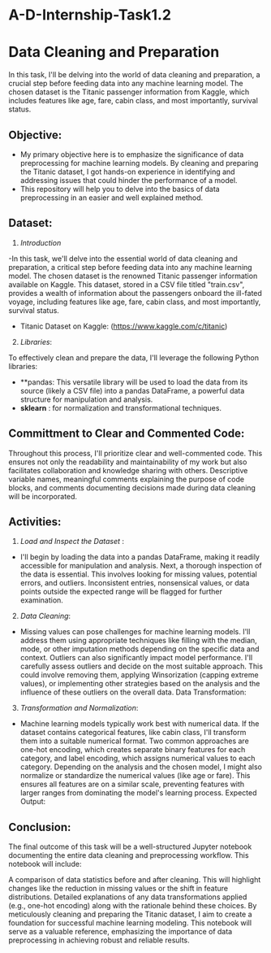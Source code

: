 # A-D-Internship-Task1.2
# Data Cleaning and Preparation 
In this task, I'll be delving into the world of data cleaning and preparation, a crucial step before feeding data into any machine learning model. The chosen dataset is the Titanic passenger information from Kaggle, which includes features like age, fare, cabin class, and most importantly, survival status.

## Objective:
- My primary objective here is to emphasize the significance of data preprocessing for machine learning models. By cleaning and preparing the Titanic dataset, I got hands-on experience in identifying and addressing issues that could hinder the performance of a model.
- This repository will help you to delve into the basics of data preprocessing in an easier and well explained method.
## Dataset:
1. *Introduction*

-In this task, we'll delve into the essential world of data cleaning and preparation, a critical step before feeding data into any machine learning model. The chosen dataset is the renowned Titanic passenger information available on Kaggle. This dataset, stored in a CSV file titled "train.csv", provides a wealth of information about the passengers onboard the ill-fated voyage, including features like age, fare, cabin class, and most importantly, survival status.
- Titanic Dataset on Kaggle: (https://www.kaggle.com/c/titanic)
2. *Libraries*:

To effectively clean and prepare the data, I'll leverage the following Python libraries:

-  **pandas: This versatile library will be used to load the data from its source (likely a CSV file) into a pandas DataFrame, a powerful data structure for manipulation and analysis.
-  **sklearn** : for normalization and transformational techniques.
## Committment to Clear and Commented Code:

Throughout this process, I'll prioritize clear and well-commented code. This ensures not only the readability and maintainability of my work but also facilitates collaboration and knowledge sharing with others. Descriptive variable names, meaningful comments explaining the purpose of code blocks, and comments documenting decisions made during data cleaning will be incorporated.

## Activities:

1. *Load and Inspect the Dataset* :
- I'll begin by loading the data into a pandas DataFrame, making it readily accessible for manipulation and analysis.
Next, a thorough inspection of the data is essential. This involves looking for missing values, potential errors, and outliers. Inconsistent entries, nonsensical values, or data points outside the expected range will be flagged for further examination.
2. *Data Cleaning*:
- Missing values can pose challenges for machine learning models. I'll address them using appropriate techniques like filling with the median, mode, or other imputation methods depending on the specific data and context.
Outliers can also significantly impact model performance. I'll carefully assess outliers and decide on the most suitable approach. This could involve removing them, applying Winsorization (capping extreme values), or implementing other strategies based on the analysis and the influence of these outliers on the overall data.
Data Transformation:
3. *Transformation and Normalization*:
- Machine learning models typically work best with numerical data. If the dataset contains categorical features, like cabin class, I'll transform them into a suitable numerical format. Two common approaches are one-hot encoding, which creates separate binary features for each category, and label encoding, which assigns numerical values to each category.
Depending on the analysis and the chosen model, I might also normalize or standardize the numerical values (like age or fare). This ensures all features are on a similar scale, preventing features with larger ranges from dominating the model's learning process.
Expected Output:

## Conclusion:
The final outcome of this task will be a well-structured Jupyter notebook documenting the entire data cleaning and preprocessing workflow. This notebook will include:

A comparison of data statistics before and after cleaning. This will highlight changes like the reduction in missing values or the shift in feature distributions.
Detailed explanations of any data transformations applied (e.g., one-hot encoding) along with the rationale behind these choices.
By meticulously cleaning and preparing the Titanic dataset, I aim to create a foundation for successful machine learning modeling. This notebook will serve as a valuable reference, emphasizing the importance of data preprocessing in achieving robust and reliable results.
